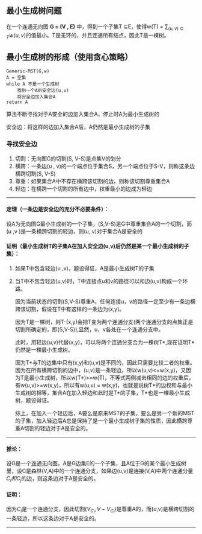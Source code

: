 ## 最小生成树问题

在一个连通无向图 **G = (V , E)** 中，得到一个子集T $\subseteq$E，使得w(T) = $\sum_{(u,v)\subseteq T}w(u,v)$的值最小。T是无环的，并且连通所有结点，因此T是一棵树。

## 最小生成树的形成（使用贪心策略）

```pseudocode
Generic-MST(G,w)
A = 空集
while A 不是一个生成树
	找到一个A的安全边(u,v)
	将安全边加入集合A
return A
```

算法不断寻找对于A安全的边加入集合A，停止时A为最小生成树的

安全边：将这样的边加入集合A后，A仍然是最小生成树的子集

### 寻找安全边

1. 切割：无向图G的切割(S, V-S)是点集V的划分
2. 横跨：一条边(u , v)的一个端点位于集合S，另一个端点位于S-V，则称这条边横跨切割(S, V-S)
3. 尊重：如果集合A中不存在横跨该切割的边，则称该切割尊重集合A
4. 轻边：在横跨一个切割的所有边中，权重最小的边成为轻边

---

#### 定理（一条边是安全边的充分不必要条件）：

设A为无向图G最小生成树的一个子集，(S,V-S)是G中尊重集合A的一个切割，而(u ,v )是一条横跨切割的轻边，则(u, v)对于集合A是安全的

#### 证明（最小生成树T的子集A在加入安全边(u,v)后仍然是某一个最小生成树的子集）：

1. 如果T中包含轻边(u ,v)，题设得证，A是最小生成树T的子集

2. 当T中不包含轻边(u,v)时，T中连接点u和v的路径可以和边(u,v)构成一个环路。

   因为当前状态的切割(S,V-S)尊重A，任何连接u，v的路径一定至少有一条边横跨该切割，假设在T中有这样的一条边为(x,y)。

   因为T是一棵树，则T-(x,y)会把T变为两个连通分支(两个连通分支的点集正是切割所确定的，即(S,V-S)),显然，u，v各处在一个连通分支中。

   此时，用轻边(u,v)代替(x,y)，可以将两个连通分支合为一棵树T\*,现在证明T\*仍然是一棵最小生成树。

   因为T*与T的边集中只有(x,y)和(u,v)是不同的，因此只需要比较二者的权重。因为在所有横跨切割的边中，(u,v)是一条轻边，所以w(u,v)<=w(x,y)，又因为T是最小生成树，所以w(T\*)>=w(T)，不等式两侧减去相同的边的权重后，有w(u,v)>=w(x,y)，所以有w(u,v) = w(x,y)，也就是说树T\*的边权和与最小生成树的相等，集合A在加入轻边和此时是T\*的子集，T\*也是一棵最小生成树，题设得证。

   综上，在加入一个轻边后，A要么是原来MST的子集，要么是另一个新的MST的子集，加入轻边后A总是保持了是一个最小生成树子集的性质，因此横跨尊重A切割的轻边对于A是安全的。

---

#### 推论：

设G是一个连通无向图，A是G边集E的一个子集，且A位于G的某个最小生成树里，设C是森林(V,A)中的一个连通分支，如果边(u,v)是连接(V,A)中两个连通分量$C_i 和 C_j$的边，则这条边对于A是安全的。

#### 证明：

因为$C_i$是一个连通分支，因此切割$(V_{C_i},V-V_{C_i})$是尊重A的，而(u,v)是横跨切割的一条轻边，所以这条边对于A是安全的。

----







